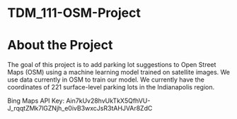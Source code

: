 # TDM_111-OSM-Project

# About the Project
The goal of this project is to add parking lot suggestions to Open Street Maps (OSM) using a machine learning model trained on
satellite images. We use data currently in OSM to train our model. We currently have the coordinates of 221 surface-level parking
lots in the Indianapolis region.

Bing Maps API Key: Ain7kUv28hvUkTkX5QfhVU-J_rqqtZMk7lGZNjh_e0ivB3wxcJsR3tAHJVAr8ZdC
